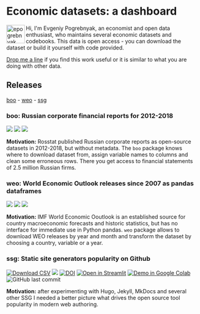 # Economic datasets: a dashboard

<img class="avatar" align="left" alt="epogrebnyak" src="https://github.com/epogrebnyak.png?v=3&s=96" width="48" height="48" />

Hi, I'm Evgeniy Pogrebnyak, an economist and open data enthusiast, who maintains several economic datasets and codebooks. 
This data is open access - you can download the dataset or build it yourself with code provided. 

<a href="mailto:e.pogrebnyak@gmail.com">Drop me a line</a> if you find this work useful or it is similar to what you are doing with other data.

[tg]: https://t.me/epoepo
[tw]: https://twitter.com/PogrebnyakE

## Releases

[boo](#boo) - [weo](#weo) - [ssg](#ssg)

<a name="boo">
  
### boo: Russian corporate financial reports for 2012-2018

[![](https://badgen.net/badge/icon/github?icon=github&label)][boo]
![](https://badgen.net/pypi/v/boo)
![](https://badgen.net/github/last-commit/ru-corporate/boo)

[boo]: https://github.com/ru-corporate/boo

**Motivation:** Rosstat published Russian corporate reports as open-source datasets 
in 2012-2018, but without metadata. The `boo` package knows where to 
download dataset from, assign variable names to columns and clean some erroneous rows.
There you get access to financial statements of 2.5 million Russian firms.

<a name="weo">
  
### weo: World Economic Outlook releases since 2007 as pandas dataframes

[![](https://badgen.net/badge/icon/github?icon=github&label)][weo]
![](https://badgen.net/pypi/v/weo)
![](https://badgen.net/github/last-commit/epogrebnyak/weo-reader)

[weo]: https://github.com/ru-corporate/boo

**Motivation:** IMF World Economic Ooutlook is an established source for country macroeconomic forecasts
and historic statistics, but has no interface for immediate use in Python pandas. `weo`
package allows to download WEO releases by year and month and transform the dataset by choosing 
a country, variable or a year.

<a name="ssg">
  
### ssg: Static site generators popularity on Github

[![Download CSV](https://img.shields.io/badge/download-CSV-brightgreen)][url]
[![](https://badgen.net/badge/icon/github?icon=github&label)][ssg]
[![DOI](https://zenodo.org/badge/DOI/10.5281/zenodo.4429834.svg)](https://doi.org/10.5281/zenodo.4429834)
[![Open in Streamlit](https://static.streamlit.io/badges/streamlit_badge_black_white.svg)][st]
[![Demo in Google Colab](https://img.shields.io/badge/Colab-Open-orange)][colab]
![GitHub last commit](https://img.shields.io/github/last-commit/epogrebnyak/ssg-dataset)

[url]: https://raw.githubusercontent.com/epogrebnyak/ssg-dataset/main/data/ssg.csv
[ssg]: https://github.com/epogrebnyak/ssg-dataset
[st]: https://share.streamlit.io/epogrebnyak/ssg-dataset/main
[colab]: https://colab.research.google.com/drive/1041e6yOyVRty5lirnbZOAU1zJ3TN77ta

**Motivation:** after experimenting with Hugo, Jekyll, MkDocs and several other SSG I needed
a better picture what drives the open source tool popularity in modern web authoring.

<!--
## Scripts and demos
## Archive
-->
